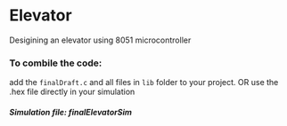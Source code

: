 # Elevator
Desigining an elevator using 8051 microcontroller

### To combile the code:
add the ```finalDraft.c``` and all files in ```lib``` folder to your project.
OR
use the .hex file directly in your simulation

##### Simulation file: finalElevatorSim

